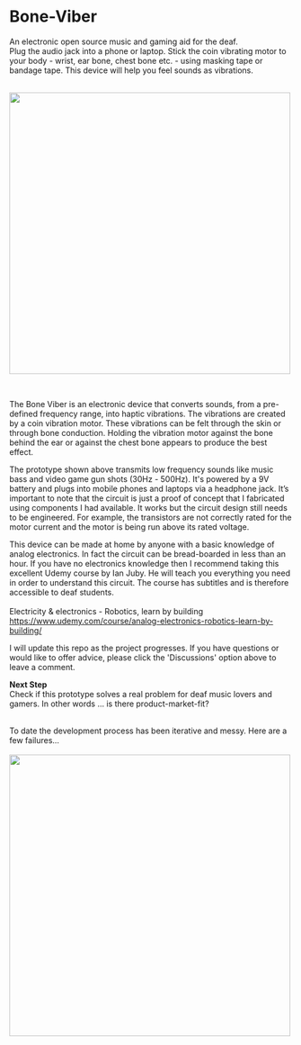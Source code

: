 # Bone-Viber
An  electronic open source music and gaming aid for the deaf.<br>
Plug the audio jack into a phone or laptop. Stick the coin vibrating motor to your body - wrist, ear bone, chest bone etc. - using masking tape or bandage tape. This device will help you feel sounds as vibrations.
<br>
<br>

<img src="http://bee.test.woza.work/assets/bone-buzzer-prototype2.jpg" width="500"></img>

<br>


The Bone Viber is an electronic device that converts sounds, from a pre-defined frequency range, into haptic vibrations. The vibrations are created by a coin vibration motor. These vibrations can be felt through the skin or through bone conduction. Holding the vibration motor against the bone behind the ear or against the chest bone appears to produce the best effect.

The prototype shown above transmits low frequency sounds like music bass and video game gun shots (30Hz - 500Hz). It's powered by a 9V battery and  plugs into mobile phones and laptops via a headphone jack. It’s important to note that the circuit is just a proof of concept that I fabricated using components I had available. It works but the circuit design still needs to be engineered. For example, the transistors are not correctly rated for the motor current and the motor is being run above its rated voltage.

This device can be made at home by anyone with a basic knowledge of analog electronics. In fact the circuit can be bread-boarded in less than an hour. If you have no electronics knowledge then I recommend taking this excellent Udemy course by Ian Juby. He will teach you everything you need in order to understand this circuit. The course has subtitles and is therefore accessible to deaf students.<br>
<br>
Electricity & electronics - Robotics, learn by building<br>
https://www.udemy.com/course/analog-electronics-robotics-learn-by-building/

I will update this repo as the project progresses. If you have questions or would like to offer advice, please click the 'Discussions' option above to leave a comment.

<b>Next Step</b>
<br>
Check if this prototype solves a real problem for deaf music lovers and gamers. In other words ... is there product-market-fit?

<br>
To date the development process has been iterative and messy. Here are a few failures...

<br>
<br>
<img src="http://bee.test.woza.work/assets/failures.jpg" width="500"></img>
<br>
